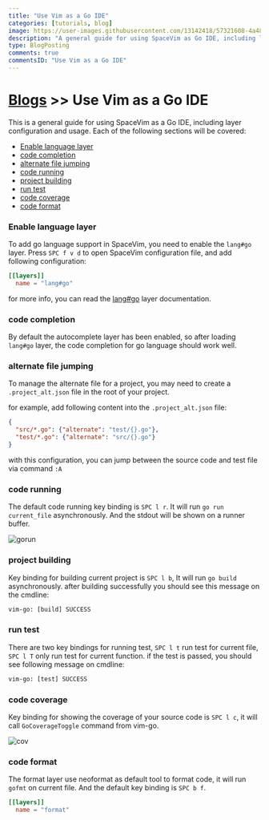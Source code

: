 ```yaml
---
title: "Use Vim as a Go IDE"
categories: [tutorials, blog]
image: https://user-images.githubusercontent.com/13142418/57321608-4a484880-7134-11e9-8e43-5fa05085d7e5.png
description: "A general guide for using SpaceVim as Go IDE, including layer configuration, requiems installation and usage."
type: BlogPosting
comments: true
commentsID: "Use Vim as a Go IDE"
---
```


# [Blogs](../blog/) >> Use Vim as a Go IDE

This is a general guide for using SpaceVim as a Go IDE, including layer configuration and usage. 
Each of the following sections will be covered:

<!-- vim-markdown-toc GFM -->

- [Enable language layer](#enable-language-layer)
- [code completion](#code-completion)
- [alternate file jumping](#alternate-file-jumping)
- [code running](#code-running)
- [project building](#project-building)
- [run test](#run-test)
- [code coverage](#code-coverage)
- [code format](#code-format)

<!-- vim-markdown-toc -->

### Enable language layer

To add go language support in SpaceVim, you need to enable the `lang#go` layer. Press `SPC f v d` to open
SpaceVim configuration file, and add following configuration:

```toml
[[layers]]
  name = "lang#go"
```

for more info, you can read the [lang#go](../layers/lang/go/) layer documentation.

### code completion

By default the autocomplete layer has been enabled, so after loading `lang#go` layer, the code completion
for go language should work well.


### alternate file jumping

To manage the alternate file for a project, you may need to create a `.project_alt.json` file in the root of your
project.

for example, add following content into the `.project_alt.json` file:

```json
{
  "src/*.go": {"alternate": "test/{}.go"},
  "test/*.go": {"alternate": "src/{}.go"}
}
```

with this configuration, you can jump between the source code and test file via command `:A`


### code running

The default code running key binding is `SPC l r`. It will run `go run current_file` asynchronously.
And the stdout will be shown on a runner buffer.

![gorun](https://user-images.githubusercontent.com/13142418/50751761-22300200-1286-11e9-8b4f-76836438d913.png)


### project building

Key binding for building current project is `SPC l b`, It will run `go build` asynchronously.
after building successfully you should see this message on the cmdline:

```txt
vim-go: [build] SUCCESS
```

### run test

There are two key bindings for running test, `SPC l t` run test for current file,
`SPC l T` only run test for current function. if the test is passed, you should see
following message on cmdline:

```txt
vim-go: [test] SUCCESS 
```

### code coverage

Key binding for showing the coverage of your source code is `SPC l c`, it will call `GoCoverageToggle` command from vim-go.

![cov](https://user-images.githubusercontent.com/13142418/57342383-57375d00-7171-11e9-9182-281d7a792c68.gif)

### code format

The format layer use neoformat as default tool to format code, it will run `gofmt` on current file.
And the default key binding is `SPC b f`.

```toml
[[layers]]
  name = "format"
```
